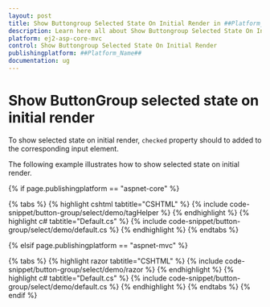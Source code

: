```yaml
---
layout: post
title: Show Buttongroup Selected State On Initial Render in ##Platform_Name## Button Group Component
description: Learn here all about Show Buttongroup Selected State On Initial Render in Syncfusion ##Platform_Name## Button Group component of syncfusion and more.
platform: ej2-asp-core-mvc
control: Show Buttongroup Selected State On Initial Render
publishingplatform: ##Platform_Name##
documentation: ug
---
```



# Show ButtonGroup selected state on initial render

To show selected state on initial render, `checked` property should to added to the corresponding
input element.

The following example illustrates how to show selected state on initial render.

{% if page.publishingplatform == "aspnet-core" %}

{% tabs %}
{% highlight cshtml tabtitle="CSHTML" %}
{% include code-snippet/button-group/select/demo/tagHelper %}
{% endhighlight %}
{% highlight c# tabtitle="Default.cs" %}
{% include code-snippet/button-group/select/demo/default.cs %}
{% endhighlight %}
{% endtabs %}

{% elsif page.publishingplatform == "aspnet-mvc" %}

{% tabs %}
{% highlight razor tabtitle="CSHTML" %}
{% include code-snippet/button-group/select/demo/razor %}
{% endhighlight %}
{% highlight c# tabtitle="Default.cs" %}
{% include code-snippet/button-group/select/demo/default.cs %}
{% endhighlight %}
{% endtabs %}
{% endif %}

